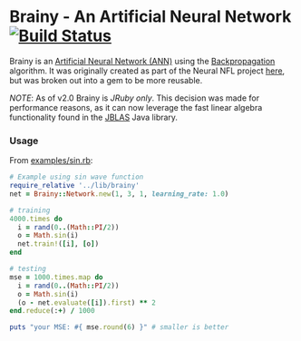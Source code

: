 # Brainy - An Artificial Neural Network [![Build Status](https://travis-ci.org/EvilScott/brainy.svg?branch=master)](https://travis-ci.org/EvilScott/brainy)

Brainy is an [Artificial Neural Network (ANN)](https://en.wikipedia.org/wiki/Artificial_neural_network) using the 
[Backpropagation](https://en.wikipedia.org/wiki/Backpropagation) algorithm. It was originally created as part of 
the Neural NFL project [here](https://github.com/EvilScott/neuralnfl), but was broken out into a gem to be more reusable.

_NOTE_: As of v2.0 Brainy is _JRuby only_. This decision was made for performance reasons, as it can now leverage the fast linear algebra functionality
found in the [JBLAS](http://jblas.org/) Java library.

### Usage
From [examples/sin.rb](https://github.com/EvilScott/brainy/blob/master/examples/sin.rb):
```ruby
# Example using sin wave function
require_relative '../lib/brainy'
net = Brainy::Network.new(1, 3, 1, learning_rate: 1.0)

# training
4000.times do
  i = rand(0..(Math::PI/2))
  o = Math.sin(i)
  net.train!([i], [o])
end

# testing
mse = 1000.times.map do
  i = rand(0..(Math::PI/2))
  o = Math.sin(i)
  (o - net.evaluate([i]).first) ** 2
end.reduce(:+) / 1000

puts "your MSE: #{ mse.round(6) }" # smaller is better
```
